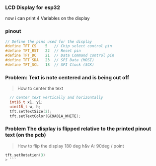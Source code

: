 ### LCD Display for esp32

now i can print 4 Variables on the display



### pinout
```c
// Define the pins used for the display
#define TFT_CS    5   // Chip select control pin
#define TFT_RST   22  // Reset pin
#define TFT_DC    21  // Data Command control pin
#define TFT_SDA   23  // SPI Data (MOSI)
#define TFT_SCL   18  // SPI Clock (SCK)
```

### Problem: Text is note centered and is being cut off
> How to center the text
```c
  // Center text vertically and horizontally
  int16_t x1, y1;
  uint16_t w, h;
  tft.setTextSize(2);
  tft.setTextColor(GC9A01A_WHITE);
```


### Problem The display is flipped relative to the printed pinout text (on the pcb)
> How to flip the display 180 deg h&v
> A: 90deg / point

```c
tft.setRotation(3)
> ```

